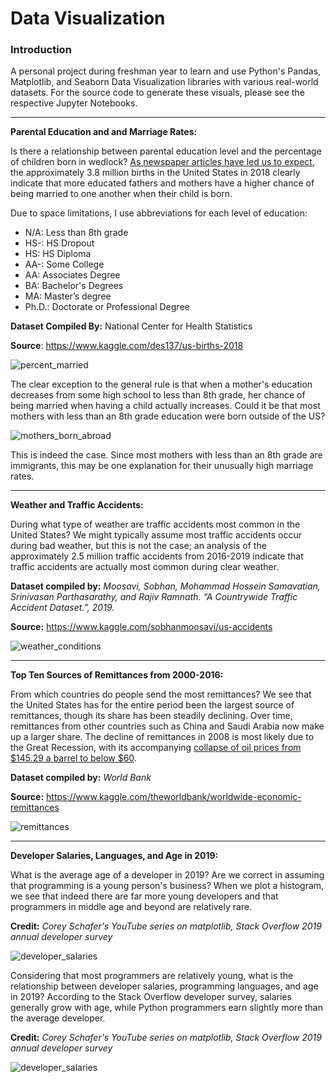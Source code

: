 # Data Visualization 

### Introduction 

A personal project during freshman year to learn and use Python's Pandas, Matplotlib, and Seaborn Data Visualization libraries with various real-world datasets. For the source code to generate these visuals, please see the respective Jupyter Notebooks. 

___ 

**Parental Education and and Marriage Rates:**

Is there a relationship between parental education level and the percentage of children born in wedlock? 
[As newspaper articles have led us to expect](https://www.theatlantic.com/family/archive/2019/01/education-divide-marriage/579688/), 
the approximately 3.8 million births in the United States in 2018 clearly indicate that more educated fathers and mothers have a higher chance of being married to one another when their child is born.

Due to space limitations, I use abbreviations for each level of education:

+ N/A: Less than 8th grade
+ HS-: HS Dropout
+ HS: HS Diploma  
+ AA-: Some College
+ AA: Associates Degree
+ BA: Bachelor's Degrees
+ MA: Master’s degree
+ Ph.D.: Doctorate or Professional Degree

**Dataset Compiled By:** National Center for Health Statistics

**Source**: https://www.kaggle.com/des137/us-births-2018

![percent_married](https://user-images.githubusercontent.com/58995473/72205845-c5ae8680-3487-11ea-98bb-d49710ad9bf3.png)

The clear exception to the general rule is that when a mother's education decreases from some high school to less than 8th grade, her chance of being married when having a child actually increases. Could it be that most mothers with less than an 8th grade education were born outside of the US? 

![mothers_born_abroad](https://user-images.githubusercontent.com/58995473/72669092-d61caf00-39fb-11ea-8cc2-5a99d5d18fdd.png)

This is indeed the case. Since most mothers with less than an 8th grade are immigrants, this may be one explanation for their unusually high marriage rates.

___

**Weather and Traffic Accidents:**

During what type of weather are traffic accidents most common in the United States? We might typically assume most traffic accidents occur during bad weather, but this is not the case; an analysis of the approximately 2.5 million traffic accidents from 2016-2019 indicate that traffic accidents are actually most common during clear weather. 

**Dataset compiled by:** _Moosavi, Sobhan, Mohammad Hossein Samavatian, Srinivasan Parthasarathy, and Rajiv Ramnath. “A Countrywide Traffic Accident Dataset.”, 2019._

**Source:** https://www.kaggle.com/sobhanmoosavi/us-accidents

![weather_conditions](https://user-images.githubusercontent.com/58995473/72167510-87ec2800-33cb-11ea-81bb-52d64bf5f678.png)

___

**Top Ten Sources of Remittances from 2000-2016:**

From which countries do people send the most remittances? We see that the United States has for the entire period been the largest source of remittances, though its share has been steadily declining. Over time, remittances from other countries such as China and Saudi Arabia now make up a larger share. The decline of remittances in 2008 is most likely due to the Great Recession, with its accompanying [collapse of oil prices from $145.29 a barrel to below $60](https://www.nytimes.com/2008/11/12/business/worldbusiness/12oil.html).

**Dataset compiled by:** _World Bank_ 

**Source:** https://www.kaggle.com/theworldbank/worldwide-economic-remittances

![remittances](https://user-images.githubusercontent.com/58995473/72208033-8fc8cc80-349e-11ea-82bc-c0d8f76de928.png)

___

**Developer Salaries, Languages, and Age in 2019:** 

What is the average age of a developer in 2019? Are we correct in assuming that programming is a young person's business? When we plot a histogram, we see that indeed there are far more young developers and that programmers in middle age and beyond are relatively rare. 

**Credit:** _Corey Schafer's YouTube series on matplotlib, Stack Overflow 2019 annual developer survey_

![developer_salaries](https://user-images.githubusercontent.com/58995473/71764091-84e0cb80-2ee3-11ea-9b55-86009127d5f8.png)

Considering that most programmers are relatively young, what is the relationship between developer salaries, programming languages, and age in 2019? According to the Stack Overflow developer survey, salaries generally grow with age, while Python programmers earn slightly more than the average developer. 

**Credit:** _Corey Schafer's YouTube series on matplotlib, Stack Overflow 2019 annual developer survey_

![developer_salaries](https://user-images.githubusercontent.com/58995473/71763714-519c3d80-2edf-11ea-9e1a-a0afadfe1fa9.png)
